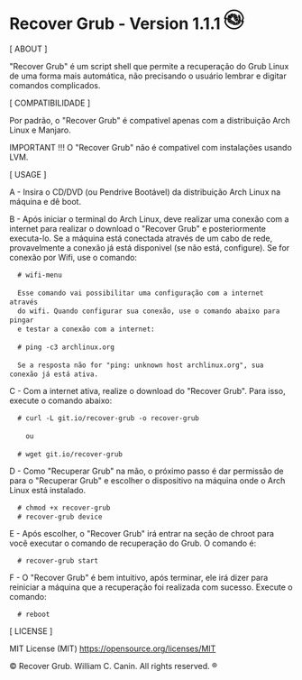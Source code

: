# Recover Grub - Version 1.1.1 <img src="https://raw.githubusercontent.com/williamcanin/recover-grub/master/logotype/recover-grub-icon.png" alt="Recover Grub Logotype" width="7%" height="7%"/>



[ ABOUT ]

  "Recover Grub" é um script shell que permite a recuperação do Grub
  Linux de uma forma mais automática, não precisando o usuário
  lembrar e digitar comandos complicados.


[ COMPATIBILIDADE ]

  Por padrão, o "Recover Grub" é compativel apenas com a
  distribuição Arch Linux e Manjaro.


IMPORTANT !!! O "Recover Grub" não é compativel com instalações usando LVM.

[ USAGE ]

  A - Insira o CD/DVD (ou Pendrive Bootável) da distribuição Arch Linux
      na máquina e dê boot.

  B - Após iniciar o terminal do Arch Linux, deve realizar uma conexão
      com a internet para realizar o download o "Recover Grub" e
      posteriormente executa-lo.
      Se a máquina está conectada através de um cabo de rede, provavelmente
      a conexão já está disponivel (se não está, configure).
      Se for conexão por Wifi, use o comando:

      # wifi-menu

      Esse comando vai possibilitar uma configuração com a internet através
      do wifi. Quando configurar sua conexão, use o comando abaixo para pingar
      e testar a conexão com a internet:

      # ping -c3 archlinux.org

      Se a resposta não for "ping: unknown host archlinux.org", sua conexão já está ativa.

  C - Com a internet ativa, realize o download do
      "Recover Grub". Para isso, execute o comando abaixo:

      # curl -L git.io/recover-grub -o recover-grub

        ou

      # wget git.io/recover-grub

  D -  Como "Recuperar Grub" na mão, o próximo passo é dar permissão de para o 
      "Recuperar Grub" e escolher o dispositivo na máquina onde o Arch Linux está instalado.

      # chmod +x recover-grub
      # recover-grub device

  E - Após escolher, o "Recover Grub" irá entrar na seção de chroot
      para você executar o comando de recuperação do Grub. O comando é:

      # recover-grub start

  F - O "Recover Grub" é bem intuitivo, após terminar, ele irá dizer para 
      reiniciar a máquina que a recuperação foi realizada com sucesso. 
      Execute o comando:

      # reboot

[ LICENSE ]

  MIT License (MIT)
  https://opensource.org/licenses/MIT


 © Recover Grub. William C. Canin. All rights reserved. ®